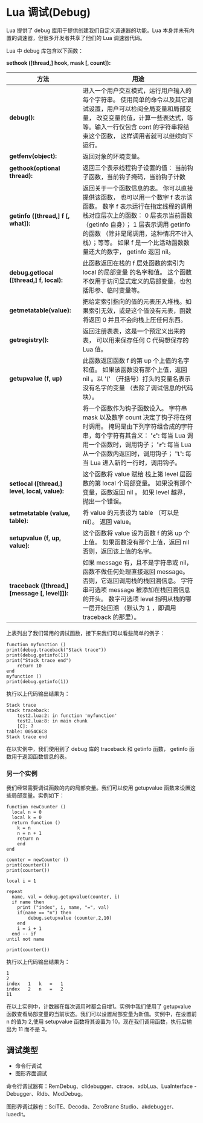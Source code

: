 # Lua 调试(Debug)

Lua 提供了 debug 库用于提供创建我们自定义调速器的功能。Lua 本身并未有内置的调速器，但很多开发者共享了他们的 Lua 调速器代码。

Lua 中 debug 库包含以下函数：

**sethook ([thread,] hook, mask [, count]):**

| 方法 |  用途 |
| --- | --- |
| **debug():** |  进入一个用户交互模式，运行用户输入的每个字符串。 使用简单的命令以及其它调试设置，用户可以检阅全局变量和局部变量， 改变变量的值，计算一些表达式，等等。输入一行仅包含 cont 的字符串将结束这个函数， 这样调用者就可以继续向下运行。 |
| **getfenv(object):** |  返回对象的环境变量。 |
| **gethook(optional thread):** |  返回三个表示线程钩子设置的值： 当前钩子函数，当前钩子掩码，当前钩子计数 |
| **getinfo ([thread,] f [, what]):** |  返回关于一个函数信息的表。 你可以直接提供该函数， 也可以用一个数字 f 表示该函数。 数字 f 表示运行在指定线程的调用栈对应层次上的函数： 0 层表示当前函数（getinfo 自身）； 1 层表示调用 getinfo 的函数 （除非是尾调用，这种情况不计入栈）；等等。 如果 f 是一个比活动函数数量还大的数字， getinfo 返回 nil。 |
| **debug.getlocal ([thread,] f, local):** |  此函数返回在栈的 f 层处函数的索引为 local 的局部变量 的名字和值。 这个函数不仅用于访问显式定义的局部变量，也包括形参、临时变量等。 |
| **getmetatable(value):** |  把给定索引指向的值的元表压入堆栈。如果索引无效，或是这个值没有元表，函数将返回 0 并且不会向栈上压任何东西。 |
| **getregistry():** |  返回注册表表，这是一个预定义出来的表， 可以用来保存任何 C 代码想保存的 Lua 值。 |
| **getupvalue (f, up)** |  此函数返回函数 f 的第 up 个上值的名字和值。 如果该函数没有那个上值，返回 nil 。以 '(' （开括号）打头的变量名表示没有名字的变量 （去除了调试信息的代码块）。 |
| | 将一个函数作为钩子函数设入。 字符串 mask 以及数字 count 决定了钩子将在何时调用。 掩码是由下列字符组合成的字符串，每个字符有其含义：   **'`c`':** 每当 Lua 调用一个函数时，调用钩子；   **'`r`':** 每当 Lua 从一个函数内返回时，调用钩子；   **'`l`':** 每当 Lua 进入新的一行时，调用钩子。 |
| **setlocal ([thread,] level, local, value):** |  这个函数将 value 赋给 栈上第 level 层函数的第 local 个局部变量。 如果没有那个变量，函数返回 nil 。 如果 level 越界，抛出一个错误。 |
| **setmetatable (value, table):** |  将 value 的元表设为 table （可以是 nil）。 返回 value。 |
| **setupvalue (f, up, value):** |  这个函数将 value 设为函数 f 的第 up 个上值。 如果函数没有那个上值，返回 nil 否则，返回该上值的名字。 |
| **traceback ([thread,] [message [, level]]):** |  如果 message 有，且不是字符串或 nil， 函数不做任何处理直接返回 message。 否则，它返回调用栈的栈回溯信息。 字符串可选项 message 被添加在栈回溯信息的开头。 数字可选项 level 指明从栈的哪一层开始回溯 （默认为 1 ，即调用 traceback 的那里）。 |

上表列出了我们常用的调试函数，接下来我们可以看些简单的例子：

```
function myfunction ()
print(debug.traceback("Stack trace"))
print(debug.getinfo(1))
print("Stack trace end")
	return 10
end
myfunction ()
print(debug.getinfo(1))

```

执行以上代码输出结果为：

```
Stack trace
stack traceback:
	test2.lua:2: in function 'myfunction'
	test2.lua:8: in main chunk
	[C]: ?
table: 0054C6C8
Stack trace end

```

在以实例中，我们使用到了 debug 库的 traceback 和 getinfo 函数， getinfo 函数用于返回函数信息的表。

### 另一个实例

我们经常需要调试函数的内的局部变量。我们可以使用 getupvalue 函数来设置这些局部变量。实例如下：

```
function newCounter ()
  local n = 0
  local k = 0
  return function ()
    k = n
    n = n + 1
    return n
    end
end

counter = newCounter ()
print(counter())
print(counter())

local i = 1

repeat
  name, val = debug.getupvalue(counter, i)
  if name then
    print ("index", i, name, "=", val)
	if(name == "n") then
		debug.setupvalue (counter,2,10)
	end
    i = i + 1
  end -- if
until not name

print(counter())

```

执行以上代码输出结果为：

```
1
2
index	1	k	=	1
index	2	n	=	2
11

```

在以上实例中，计数器在每次调用时都会自增1。实例中我们使用了 getupvalue 函数查看局部变量的当前状态。我们可以设置局部变量为新值。实例中，在设置前 n 的值为 2,使用 setupvalue 函数将其设置为 10。现在我们调用函数，执行后输出为 11 而不是 3。

## 调试类型

*   命令行调试
*   图形界面调试

命令行调试器有：RemDebug、clidebugger、ctrace、xdbLua、LuaInterface - Debugger、Rldb、ModDebug。

图形界调试器有：SciTE、Decoda、ZeroBrane Studio、akdebugger、luaedit。

